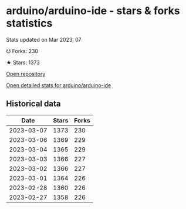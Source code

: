 # arduino/arduino-ide - stars & forks statistics

Stats updated on Mar 2023, 07

☋ Forks: 230

★ Stars: 1373

[Open repository](https://github.com/arduino/arduino-ide)

[Open detailed stats for arduino/arduino-ide](https://reviewgithub.com/rep/arduino/arduino-ide)

## Historical data
| Date | Stars | Forks |
|------|-------|-------|
| 2023-03-07 | 1373 | 230 | 
| 2023-03-06 | 1369 | 229 | 
| 2023-03-04 | 1365 | 229 | 
| 2023-03-03 | 1366 | 227 | 
| 2023-03-02 | 1366 | 227 | 
| 2023-03-01 | 1364 | 226 | 
| 2023-02-28 | 1360 | 226 | 
| 2023-02-27 | 1358 | 226 | 

